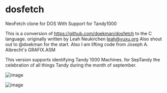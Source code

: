 # dosfetch
NeoFetch clone for DOS With Support for Tandy1000


This is a conversion of https://github.com/doekman/dosfetch to the C language.
originally written by Leah Neukirchen <leah@vuxu.org>
Also shout out to @doekman for the start.
Also I am lifting code from 
Joseph A. Albrecht's GRAFIX.ASM

This version supports identifying Tandy 1000 Machines. 
for SepTandy the celebration of all things Tandy during the month of september.



![image](https://github.com/user-attachments/assets/d95faba4-3bc9-4ef6-8bb8-8136481168e4)

![image](https://github.com/user-attachments/assets/9cfceb71-4f2b-4a09-adf6-01eed93f4e96)
